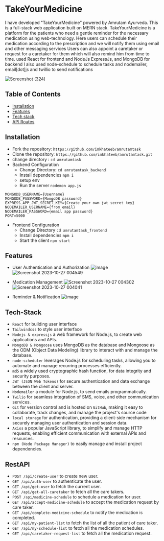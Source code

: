 # TakeYourMedicine

I have developed "TakeYourMedicine"
powered by Amrutam Ayurveda. This
is a full-stack web application built
on MERN stack. TakeYourMedicine is
a platform for the patients who need
a gentle reminder for the necessary
medication using web-technology. Here
users can schedule their medication
according to the prescription and we
will notify them using email and other
messaging services
Users can also appoint a caretaker or
request for a caretaker for them which
will also remind him from time to time.
used React for frontend and NodeJs
ExpressJs, and MongoDB for backend
I also used node-schedule to schedule
tasks and nodemailer, email[dot]js and twillio
to send notifications

![Screenshot (324)](https://github.com/imkhateeb/TheHackTrixProject/assets/49562163/bcac4694-f339-4fcd-8480-2cdee1a34683)



## Table of Contents
- [Installation](#installation)
- [Features](#features)
- [Tech stack](#Tech-Stack)
- [API Routes](#api-routes)

## Installation
- Fork the repository: `https://github.com/imkhateeb/amrutamtask`
- Clone the repository: `https://github.com/imkhateeb/amrutamtask.git`
- change directory : `cd amrutamtask`
- Backend Configuration
  - Change Directory: `cd amrutamtask_backend`
  - Install dependencies `npm i`
  - setup env
  - Run the server `nodemon app.js`
```
MONGODB_USERNAME={Username}
MONGODB_PASSWORD={MongoDB password}
EXPRESS_APP_JWT_SECRET_KEY={Create your own jwt secret key}
NODEMAILER_USERNAME={from email}
NODEMAILER_PASSWORD={email app password}
PORT=5000
```
  


- Frontend Configuration
  - Change Directory `cd amrutamtask_frontend`
  - Install dependencies `npm i`
  - Start the client `npm start`

## Features 
- User Authentication and Authorization 
 ![image](https://github.com/imkhateeb/TheHackTrixProject/assets/49562163/548ed56f-dc57-474e-b96e-d261f11163fc)
 ![Screenshot 2023-10-27 004549](https://github.com/imkhateeb/TheHackTrixProject/assets/49562163/be29dc77-bec0-4546-a3a2-a0f7892c2bab)

- Medication Management
![Screenshot 2023-10-27 004302](https://github.com/imkhateeb/TheHackTrixProject/assets/49562163/ba650b32-6ee4-4578-b28a-8fb2bbd917cd)
![Screenshot 2023-10-27 004041](https://github.com/imkhateeb/TheHackTrixProject/assets/49562163/a95d1d98-991e-486a-8b99-877770dfb57a)

- Reminder & Notification
  ![image](https://github.com/imkhateeb/TheHackTrixProject/assets/49562163/1c57a280-e55a-405a-85e9-96e7fcf01d8e)


## Tech-Stack
- `React` for building user interface
- `Tailwindcss` to style user interface
- `Nodejs & expressjs` a web framework for Node.js, to create web applications and APIs.
- `MongoDB & Mongoose` uses MongoDB as the database and Mongoose as the ODM (Object Data Modeling) library to interact with and manage the database.
- `node-scheduler` leverages Node.js for scheduling tasks, allowing you to automate and manage recurring processes efficiently.
- `md5` a widely used cryptographic hash function, for data integrity and security purposes.
- `JWT (JSON Web Tokens)` for secure authentication and data exchange between the client and server.
- `Nodemailer` a module for Node.js, to send emails programmatically.
- `Twilio` for seamless integration of SMS, voice, and other communication services.
- `Git` for version control and is hosted on `GitHub`, making it easy to collaborate, track changes, and manage the project's source code
- `local storage` for authentication, providing a client-side mechanism for securely managing user authentication and session data.
- `Axios` a popular JavaScript library, to simplify and manage HTTP requests, enabling efficient communication with external APIs and resources.
-  `npm (Node Package Manager)` to easily manage and install project dependencies.

## RestAPI
- `POST /api/create-user` to create new user.
- `GET /api/auth-user` to authenticate the user.
- `GET /api/get-user` to fetch the current user.
- `GET /api/get-all-caretaker` to fetch all the care takers.
- `POST /api/medicine-schedule` to schedule a medication for user.
- `GET /api/accept-medicine-schedule` to accept the medication request by care taker.
- `GET /api/complete-medicine-schedule` to notify the medication is completed.
- `GET /api/my-patient-list` to fetch the list of all the patient of care taker.
- `GET /api/my-schedule-list` to fetch all the medication schedules.
- `GET /api/caretaker-request-list` to fetch all the medication request.


  




